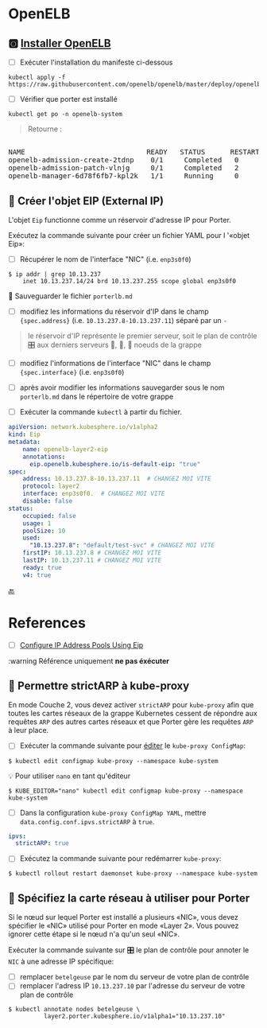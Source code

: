 # OpenELB



## :o2: [Installer OpenELB](https://openelb.io/docs/getting-started/installation/install-openelb-on-kubernetes/)

- [ ] Exécuter l'installation du manifeste ci-dessous

```
kubectl apply -f https://raw.githubusercontent.com/openelb/openelb/master/deploy/openelb.yaml
```

- [ ] Vérifier que porter est installé

```
kubectl get po -n openelb-system
```
> Retourne :
<pre> 
NAME                             READY   STATUS      RESTARTS   AGE
openelb-admission-create-2tdnp    0/1     Completed   0          8m7s
openelb-admission-patch-vlnjg     0/1     Completed   2          8m7s
openelb-manager-6d78f6fb7-kpl2k   1/1     Running     0          8m7s
</pre>


## :round_pushpin: Créer l'objet EIP (External IP) 

L'objet `Eip` functionne comme un réservoir d'adresse IP pour Porter.

Exécutez la commande suivante pour créer un fichier YAML pour l '«objet Eip»:

- [ ] Récupérer le nom de l'interface "NIC" (i.e. `enp3s0f0`)

```
$ ip addr | grep 10.13.237
    inet 10.13.237.14/24 brd 10.13.237.255 scope global enp3s0f0
```

:round_pushpin: Sauveguarder le fichier `porterlb.md`

- [ ] modifiez les informations du réservoir d'IP dans le champ `{spec.address}` (i.e. `10.13.237.8-10.13.237.11`) séparé par un `-`
> le réservoir d'IP représente le premier serveur, soit le plan de contrôle :control_knobs: aux derniers serveurs :1st_place_medal:, :2nd_place_medal:, :3rd_place_medal: noeuds de la grappe  
- [ ] modifiez l'informations de l'interface "NIC" dans le champ `{spec.interface}` (i.e. `enp3s0f0`)
- [ ] après avoir modifier les informations sauvegarder sous le nom `porterlb.md` dans le répertoire de votre grappe
- [ ] Exécuter la commande `kubectl` à partir du fichier.


```yaml
apiVersion: network.kubesphere.io/v1alpha2
kind: Eip
metadata:
    name: openelb-layer2-eip
    annotations:
      eip.openelb.kubesphere.io/is-default-eip: "true"
spec:
    address: 10.13.237.8-10.13.237.11  # CHANGEZ MOI VITE
    protocol: layer2
    interface: enp3s0f0.  # CHANGEZ MOI VITE
    disable: false
status:
    occupied: false
    usage: 1
    poolSize: 10
    used: 
      "10.13.237.8": "default/test-svc" # CHANGEZ MOI VITE
    firstIP: 10.13.237.8 # CHANGEZ MOI VITE
    lastIP: 10.13.237.11 # CHANGEZ MOI VITE
    ready: true
    v4: true
```

[:back:](../#rocket-les-services)

# References

- [ ] [Configure IP Address Pools Using Eip](https://openelb.io/docs/getting-started/configuration/configure-ip-address-pools-using-eip)

:warning Référence uniquement **ne pas éxécuter**

## :round_pushpin: Permettre strictARP à kube-proxy

En mode Couche 2, vous devez activer `strictARP` pour `kube-proxy` afin que toutes les cartes réseaux de la grappe Kubernetes cessent de répondre aux requêtes `ARP` des autres cartes réseaux et que Porter gère les requêtes `ARP` à leur place.

- [ ] Exécuter la commande suivante pour [éditer](https://jamesdefabia.github.io/docs/user-guide/kubectl/kubectl_edit) le `kube-proxy ConfigMap`:

```
$ kubectl edit configmap kube-proxy --namespace kube-system
```

:bulb: Pour utiliser `nano` en tant qu'éditeur

```
$ KUBE_EDITOR="nano" kubectl edit configmap kube-proxy --namespace kube-system
```

- [ ] Dans la configuration `kube-proxy ConfigMap YAML`, mettre `data.config.conf.ipvs.strictARP` à `true`.

```yaml
ipvs:
  strictARP: true
```

- [ ] Exécutez la commande suivante pour redémarrer `kube-proxy`:

```
$ kubectl rollout restart daemonset kube-proxy --namespace kube-system
```

## :round_pushpin: Spécifiez la carte réseau à utiliser pour Porter

Si le nœud sur lequel Porter est installé a plusieurs «NIC», vous devez spécifier le «NIC» utilisé pour Porter en mode «Layer 2». Vous pouvez ignorer cette étape si le nœud n'a qu'un seul «NIC».

Exécuter la commande suivante sur :control_knobs: le plan de contrôle pour annoter le `NIC` à une adresse IP spécifique:

- [ ] remplacer `betelgeuse` par le nom du serveur de votre plan de contrôle
- [ ] remplacer l'adress IP `10.13.237.10` par l'adresse du serveur de votre plan de contrôle

```
$ kubectl annotate nodes betelgeuse \
          layer2.porter.kubesphere.io/v1alpha1="10.13.237.10"
```




